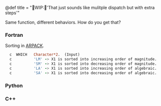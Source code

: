 @def title = "🚧WIP:🚧'That just sounds like mulitple dispatch but with extra steps'"

Same function, different behaviors. How do you get that?

### Fortran
Sorting in [ARPACK](https://dgleich.micro.blog/2021/06/24/arpack-sorting-take.html).
```fortran
  c  WHICH   Character*2.  (Input)
  c          'LM' -> X1 is sorted into increasing order of magnitude.
  c          'SM' -> X1 is sorted into decreasing order of magnitude.
  c          'LA' -> X1 is sorted into increasing order of algebraic.
  c          'SA' -> X1 is sorted into decreasing order of algebraic.
```


### Python

### C++
